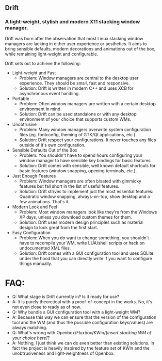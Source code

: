 ## Drift
### A light-weight, stylish and modern X11 stacking window manager.
Drift was born after the observation that most Linux stacking window managers are lacking in either user experience or aesthetics.
It aims to bring sensible defaults, modern decorations and animations out of the box, while remaining light-weight and configurable.

Drift sets out to achieve the following:
* Light-weight and Fast
  * Problem: Window managers are central to the desktop user experience. They should be small, fast and responsive.
  * Solution: Drift is written in modern C++ and uses XCB for asynchronous event handling.
* Portable
  * Problem: Often window managers are written with a certain desktop environment in mind.
  * Solution: Drift can be used standalone or with any desktop environment of your choice that supports custom WMs.
* Unobtrusive
  * Problem: Many window managers overwrite system configuration files (eg. fontconfig, theming of GTK/Qt applications, etc.).
  * Solution: Drift respect your configurations. It never touches any files outside of it's own configuration.
* Sensible Defaults Out of the Box
  * Problem: You shouldn't have to spend hours configuring your window manager to have sensible key bindings for basic features.
  * Solution: Drift comes with sensible, well known default shortcuts for basic features (window snapping, opening terminals, etc.).
* Just Enough Features
  * Problem: Window managers are often bloated with gimmicky features but fall short in the list of useful features.
  * Solution: Drift strives to implement just the most essential features: Quadratic window snapping, always-on-top, show desktop and a few animations. That's it.
* Modern Look and Feel
  * Problem: Most window managers look like they're from the Windows XP days, unless you download custom themes for them.
  * Solution: Drift uses modern design principles such as material design to look great from the first start.
* Easy Configuration
  * Problem: When you do want to change something, you shouldn't have to recompile your WM, write LUA/shell scripts or hack on undocumented XML files.
  * Solution: Drift comes with a GUI configuration tool and uses SQLite under the hood that you can directly write if you want to configure things manually.

# FAQ:
* Q: What stage is Drift currently in? Is it ready for use?
* A: It is purely theoretical with a proof-of-concept in the works. No, it's not even close to ready as of now.
* Q: Why bundle a GUI configuration tool with a light-weight WM?
* A: Because this way we can ensure that the version of the configuration tool and the WM (and thus the possible configuration keys/values) are always matching.
* Q: What's wrong with Openbox/Fluxbox/KWin/*[insert stacking WM of your choice here]*?
* A: Nothing, I just think we can do even better than existing solutions. In fact the project is heavily inspired by the feature set of KWin and the unobtrusiveness and light-weightness of Openbox.